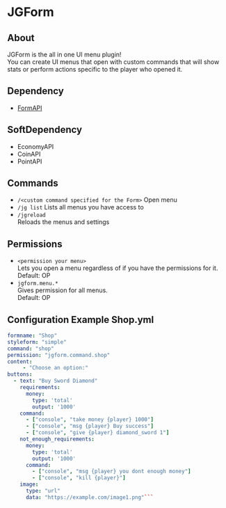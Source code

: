 # JGForm
## About
JGForm is the all in one UI menu plugin!  
You can create UI menus that open with custom commands that will show stats or perform actions specific to the player who opened it.

## Dependency
- [FormAPI](https://github.com/jojoe77777/FormAPI)

## SoftDependency
- EconomyAPI
- CoinAPI
- PointAPI

## Commands
* `/<custom command specified for the Form>`
Open menu
* `/jg list`
Lists all menus you have access to  
* `/jgreload`  
Reloads the menus and settings

## Permissions
* `<permission your menu>`  
Lets you open a menu regardless of if you have the permissions for it.  
Default: OP
* `jgform.menu.*`  
Gives permission for all menus.  
Default: OP

## Configuration Example Shop.yml
```yml
formname: "Shop"
styleform: "simple"
command: "shop"
permission: "jgform.command.shop"
content:
     - "Choose an option:"
buttons:
  - text: "Buy Sword Diamond"
    requirements:
      money:
        type: 'total'
        output: '1000'
    command:
      - ["console", "take money {player} 1000"]
      - ["console", "msg {player} Buy success"]
      - ["console", "give {player} diamond_sword 1"]
    not_enough_requirements:
      money:
        type: 'total'
        output: '1000'
      command:
        - ["console", "msg {player} you dont enough money"]
        - ["console", "kill {player}"]
    image:
      type: "url"
      data: "https://example.com/image1.png"```
